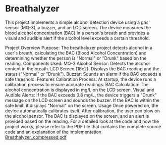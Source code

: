 # Breathalyzer


This project implements a simple alcohol detection device using a gas sensor (MQ-3), a buzzer, and an LCD screen. The device measures the blood alcohol concentration (BAC) in a person's breath and provides a visual and audible alert if the alcohol level exceeds a certain threshold.

Project Overview
Purpose: The breathalyzer project detects alcohol in a user's breath, calculating the BAC (Blood Alcohol Concentration) and determining whether the person is "Normal" or "Drunk" based on the reading.
Components Used:
MQ-3 Alcohol Sensor: Detects the alcohol content in the breath.
LCD Screen (16x2): Displays the BAC reading and the status ("Normal" or "Drunk").
Buzzer: Sounds an alarm if the BAC exceeds a safe threshold.
Features
Calibration Process: At startup, the device runs a calibration process to ensure accurate readings.
BAC Calculation: The alcohol concentration is displayed in mg/L on the LCD screen.
Visual and Audible Alerts:
If the BAC exceeds 0.8 mg/L, the device triggers a "Drunk" message on the LCD screen and sounds the buzzer.
If the BAC is within the safe limit, it displays "Normal" on the screen.
Usage
Once powered on, the device automatically calibrates itself.
After calibration, the user can blow on the alcohol sensor.
The BAC is displayed on the screen, and an alert is provided based on the reading.
For a detailed look at the code and how the project works, please refer to the PDF file that contains the complete source code and an explanation of the implementation.
[Breathalyzer_compressed.pdf](https://github.com/user-attachments/files/17028838/Breathalyzer_compressed.pdf)
